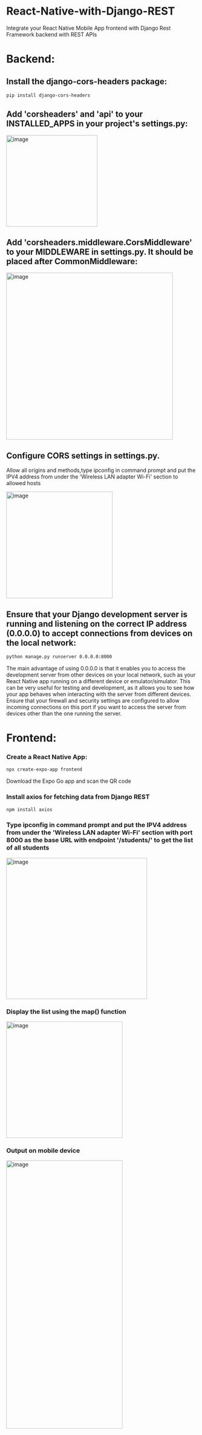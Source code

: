 # React-Native-with-Django-REST
Integrate your React Native Mobile App frontend with Django Rest Framework backend with REST APIs


# Backend:
## Install the django-cors-headers package:
```bash
pip install django-cors-headers
```
## Add 'corsheaders' and 'api' to your INSTALLED_APPS in your project's settings.py:
<img width="241" alt="image" src="https://github.com/SiddhantKodolkar/React-Native-with-Django-REST/assets/111975032/b4783c52-d274-437a-bf8a-146e7ba7fcd0">

## Add 'corsheaders.middleware.CorsMiddleware' to your MIDDLEWARE in settings.py. It should be placed after CommonMiddleware:
<img width="440" alt="image" src="https://github.com/SiddhantKodolkar/React-Native-with-Django-REST/assets/111975032/13158008-6b38-47dc-aee6-2af1863220a4">

## Configure CORS settings in settings.py. 
Allow all origins and methods,type ipconfig in command prompt and put the IPV4 address from under the 'Wireless LAN adapter Wi-Fi' section to allowed hosts


<img width="281" alt="image" src="https://github.com/SiddhantKodolkar/React-Native-with-Django-REST/assets/111975032/8b683a74-556b-451d-9abe-e2f575bbb064">

## Ensure that your Django development server is running and listening on the correct IP address (0.0.0.0) to accept connections from devices on the local network:
```bash
python manage.py runserver 0.0.0.0:8000
```
The main advantage of using 0.0.0.0 is that it enables you to access the development server from other devices on your local network, such as your React Native app running on a different device or emulator/simulator. This can be very useful for testing and development, as it allows you to see how your app behaves when interacting with the server from different devices.
Ensure that your firewall and security settings are configured to allow incoming connections on this port if you want to access the server from devices other than the one running the server.

# Frontend:
### Create a React Native App:
```bash
npx create-expo-app frontend
```
Download the Expo Go app and scan the QR code 
### Install axios for fetching data from Django REST
```bash
npm install axios
```
### Type ipconfig in command prompt and put the IPV4 address from under the 'Wireless LAN adapter Wi-Fi' section with port 8000 as the base URL with endpoint '/students/' to get the list of all students
<img width="372" alt="image" src="https://github.com/SiddhantKodolkar/React-Native-with-Django-REST/assets/111975032/897c4b50-e11b-4998-9c4e-12db32b61c78">

### Display the list using the map() function
<img width="307" alt="image" src="https://github.com/SiddhantKodolkar/React-Native-with-Django-REST/assets/111975032/a5b526dd-ab0d-4dc0-a95a-3065e420bb09">

### Output on mobile device 
<img height="707" width="307" alt="image" src="https://github.com/SiddhantKodolkar/React-Native-with-Django-REST/assets/111975032/84a9e732-5491-41e5-8d12-3e2246c13f3c">

